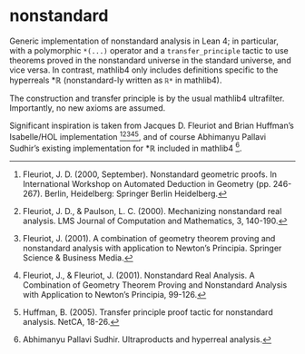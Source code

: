 # nonstandard

Generic implementation of nonstandard analysis in Lean 4; in particular, with a polymorphic `*(...)` operator and a `transfer_principle` tactic to use theorems proved in the nonstandard universe in the standard universe, and vice versa. In contrast, mathlib4 only includes definitions specific to the hyperreals $\ast\mathbb{R}$ (nonstandard-ly written as `ℝ*` in mathlib4).

The construction and transfer principle is by the usual mathlib4 ultrafilter. Importantly, no new axioms are assumed.

Significant inspiration is taken from Jacques D. Fleuriot and Brian Huffman’s Isabelle/HOL implementation [^1][^2][^3][^4][^5], and of course Abhimanyu Pallavi Sudhir’s existing implementation for $\ast\mathbb{R}$ included in mathlib4 [^6].

[^1]: Fleuriot, J. D. (2000, September). Nonstandard geometric proofs. In International Workshop on Automated Deduction in Geometry (pp. 246-267). Berlin, Heidelberg: Springer Berlin Heidelberg.
[^2]: Fleuriot, J. D., & Paulson, L. C. (2000). Mechanizing nonstandard real analysis. LMS Journal of Computation and Mathematics, 3, 140-190.
[^3]: Fleuriot, J. (2001). A combination of geometry theorem proving and nonstandard analysis with application to Newton’s Principia. Springer Science & Business Media.
[^4]: Fleuriot, J., & Fleuriot, J. (2001). Nonstandard Real Analysis. A Combination of Geometry Theorem Proving and Nonstandard Analysis with Application to Newton’s Principia, 99-126.
[^5]: Huffman, B. (2005). Transfer principle proof tactic for nonstandard analysis. NetCA, 18-26.
[^6]: Abhimanyu Pallavi Sudhir. Ultraproducts and hyperreal analysis.
